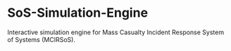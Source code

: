 # SoS-Simulation-Engine
Interactive simulation engine for Mass Casualty Incident Response System of Systems (MCIRSoS).
